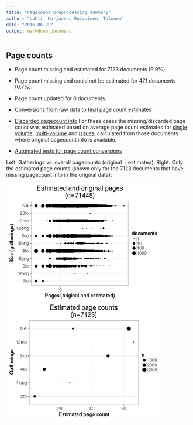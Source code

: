 ```yaml
---
title: "Pagecount preprocessing summary"
author: "Lahti, Marjanen, Roivainen, Tolonen"
date: "2016-06-29"
output: markdown_document
---
```





## Page counts

  * Page count missing and estimated for 7123 documents (9.9%).

  * Page count missing and could not be estimated for 471 documents (0.7%).

  * Page count updated for 0 documents.
  
  * [Conversions from raw data to final page count estimates](output.tables/pagecount_conversion_nontrivial.csv)

<!--[Page conversions from raw data to final page count estimates with volume info](output.tables/page_conversion_table_full.csv)-->

  * [Discarded pagecount info](output.tables/pagecount_discarded.csv) For these cases the missing/discarded page count was estimated based on average page count estimates for [single volume](mean_pagecounts_singlevol.csv), [multi-volume](mean_pagecounts_multivol.csv) and [issues](mean_pagecounts_issue.csv), calculated from those documents where original pagecount info is available.

  * [Automated tests for page count conversions](https://github.com/rOpenGov/bibliographica/blob/master/inst/extdata/tests_polish_physical_extent.csv)


Left: Gatherings vs. overall pagecounts (original + estimated). Right: Only the estimated page counts (shown only for the 7123 documents that have missing pagecount info in the original data):

<img src="figure/size-size-estimated-1.png" title="plot of chunk size-estimated" alt="plot of chunk size-estimated" width="430px" /><img src="figure/size-size-estimated-2.png" title="plot of chunk size-estimated" alt="plot of chunk size-estimated" width="430px" />


<!--

## Average page counts (only works in CERL now)

Multi-volume documents average page counts are given per volume.


|doc.dimension | mean.pages.singlevol| median.pages.singlevol| n.singlevol|mean.pages.multivol |median.pages.multivol | n.multivol| mean.pages.issue| median.pages.issue| n.issue|
|:-------------|--------------------:|----------------------:|-----------:|:-------------------|:---------------------|----------:|----------------:|------------------:|-------:|
|2fo           |                 9.43|                      4|        3017|NA                  |NA                    |         NA|             4.00|                  4|     597|
|4long         |                65.92|                     26|         204|NA                  |NA                    |         NA|               NA|                 NA|      NA|
|4to           |                29.93|                     10|       15698|NA                  |NA                    |         NA|            10.00|                 10|     421|
|8long         |               199.18|                     96|          93|NA                  |NA                    |         NA|               NA|                 NA|      NA|
|8vo           |                95.51|                     50|        7239|NA                  |NA                    |         NA|            50.00|                 50|    1070|
|12long        |               388.14|                    244|           7|NA                  |NA                    |         NA|               NA|                 NA|      NA|
|12mo          |               102.06|                     66|        3152|NA                  |NA                    |         NA|            66.00|                 66|      21|
|20to          |               209.00|                    209|           1|NA                  |NA                    |         NA|               NA|                 NA|      NA|
|NA            |               109.43|                     63|       42018|NA                  |NA                    |         NA|            54.02|                 63|    1249|

![plot of chunk size-pagecountsmulti2](figure/size-size-pagecountsmulti2-1.png)

-->
